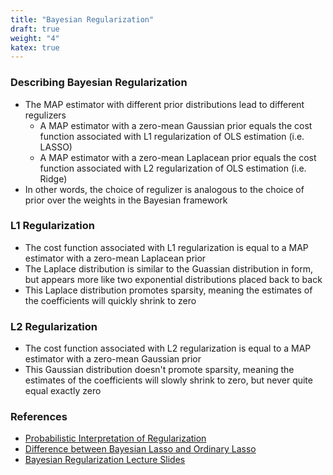 ```yaml
---
title: "Bayesian Regularization"
draft: true
weight: "4"
katex: true
---
```


### Describing Bayesian Regularization
- The MAP estimator with different prior distributions lead to different regulizers
	- A MAP estimator with a zero-mean Gaussian prior equals the cost function associated with L1 regularization of OLS estimation (i.e. LASSO)
	- A MAP estimator with a zero-mean Laplacean prior equals the cost function associated with L2 regularization of OLS estimation (i.e. Ridge)
- In other words, the choice of regulizer is analogous to the choice of prior over the weights in the Bayesian framework

### L1 Regularization
- The cost function associated with L1 regularization is equal to a MAP estimator with a zero-mean Laplacean prior
- The Laplace distribution is similar to the Guassian distribution in form, but appears more like two exponential distributions placed back to back
- This Laplace distribution promotes sparsity, meaning the estimates of the coefficients will quickly shrink to zero

### L2 Regularization
- The cost function associated with L2 regularization is equal to a MAP estimator with a zero-mean Gaussian prior
- This Gaussian distribution doesn't promote sparsity, meaning the estimates of the coefficients will slowly shrink to zero, but never quite equal exactly zero

### References
- [Probabilistic Interpretation of Regularization](http://bjlkeng.github.io/posts/probabilistic-interpretation-of-regularization/)
- [Difference between Bayesian Lasso and Ordinary Lasso](https://stats.stackexchange.com/questions/108466/bayesian-lasso-vs-ordinary-lasso)
- [Bayesian Regularization Lecture Slides](https://www.cs.utah.edu/~piyush/teaching/20-9-print.pdf)
